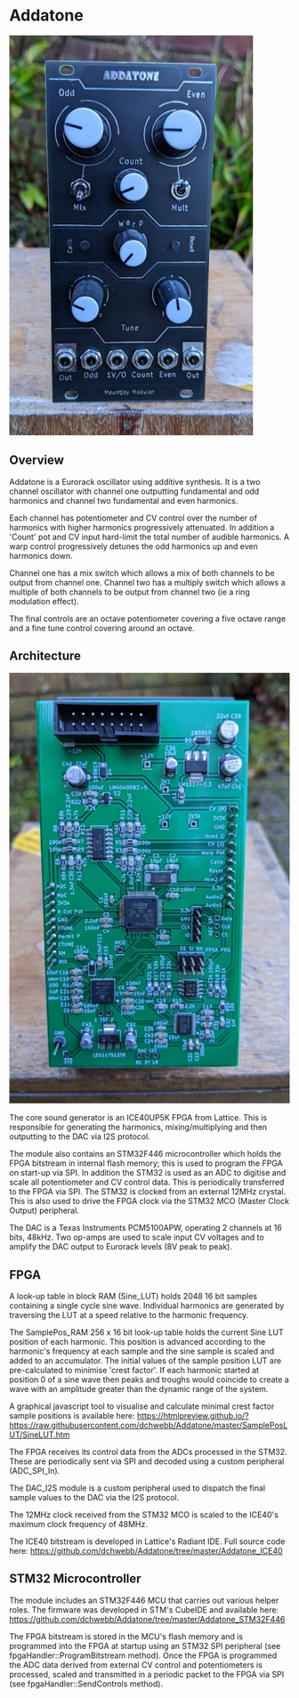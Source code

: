 # Addatone
![Image](https://github.com/dchwebb/Addatone/raw/master/pictures/addatone_front.png "icon")

Overview
--------

Addatone is a Eurorack oscillator using additive synthesis. It is a two channel oscillator with channel one outputting fundamental and odd harmonics and channel two fundamental and even harmonics.

Each channel has potentiometer and CV control over the number of harmonics with higher harmonics progressively attenuated. In addition a 'Count' pot and CV input hard-limit the total number of audible harmonics. A warp control progressively detunes the odd harmonics up and even harmonics down.

Channel one has a mix switch which allows a mix of both channels to be output from channel one. Channel two has a multiply switch which allows a multiple of both channels to be output from channel two (ie a ring modulation effect).

The final controls are an octave potentiometer covering a five octave range and a fine tune control covering around an octave.

Architecture
------------

![Image](https://github.com/dchwebb/Addatone/raw/master/pictures/addatone_back.png "icon")

The core sound generator is an ICE40UP5K FPGA from Lattice. This is responsible for generating the harmonics, mixing/multiplying and then outputting to the DAC via I2S protocol.

The module also contains an STM32F446 microcontroller which holds the FPGA bitstream in internal flash memory; this is used to program the FPGA on start-up via SPI. In addition the STM32 is used as an ADC to digitise and scale all potentiometer and CV control data. This is periodically transferred to the FPGA via SPI. The STM32 is clocked from an external 12MHz crystal. This is also used to drive the FPGA clock via the STM32 MCO (Master Clock Output) peripheral.

The DAC is a Texas Instruments PCM5100APW, operating 2 channels at 16 bits, 48kHz. Two op-amps are used to scale input CV voltages and to amplify the DAC output to Eurorack levels (8V peak to peak).

FPGA
----

A look-up table in block RAM (Sine_LUT) holds 2048 16 bit samples containing a single cycle sine wave. Individual harmonics are generated by traversing the LUT at a speed relative to the harmonic frequency.

The SamplePos_RAM 256 x 16 bit look-up table holds the current Sine LUT position of each harmonic. This position is advanced according to the harmonic's frequency at each sample and the sine sample is scaled and added to an accumulator. The initial values of the sample position LUT are pre-calculated to minimise 'crest factor'. If each harmonic started at position 0 of a sine wave then peaks and troughs would coincide to create a wave with an amplitude greater than the dynamic range of the system.

A graphical javascript tool to visualise and calculate minimal crest factor sample positions is available here:
https://htmlpreview.github.io/?https://raw.githubusercontent.com/dchwebb/Addatone/master/SamplePosLUT/SineLUT.htm

The FPGA receives its control data from the ADCs processed in the STM32. These are periodically sent via SPI and decoded using a custom peripheral (ADC_SPI_In).

The DAC_I2S module is a custom peripheral used to dispatch the final sample values to the DAC via the I2S protocol.

The 12MHz clock received from the STM32 MCO is scaled to the ICE40's maximum clock frequency of 48MHz.

The ICE40 bitstream is developed in Lattice's Radiant IDE. Full source code here: https://github.com/dchwebb/Addatone/tree/master/Addatone_ICE40

STM32 Microcontroller
---------------------

The module includes an STM32F446 MCU that carries out various helper roles. The firmware was developed in STM's CubeIDE and available here: https://github.com/dchwebb/Addatone/tree/master/Addatone_STM32F446

The FPGA bitstream is stored in the MCU's flash memory and is programmed into the FPGA at startup using an STM32 SPI peripheral (see fpgaHandler::ProgramBitstream method). Once the FPGA is programmed the ADC data derived from external CV control and potentiometers is processed, scaled and transmitted in a periodic packet to the FPGA via SPI (see fpgaHandler::SendControls method).
